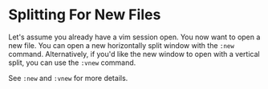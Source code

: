 # Splitting For New Files

Let's assume you already have a vim session open. You now want to open a new
file. You can open a new horizontally split window with the `:new` command.
Alternatively, if you'd like the new window to open with a vertical split,
you can use the `:vnew` command.

See `:new` and `:vnew` for more details.
